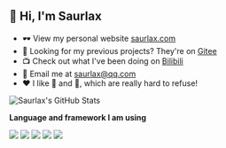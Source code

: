 ## 👋 Hi, I'm Saurlax

* 🕶️ View my personal website [saurlax.com](https://saurlax.com)
* 🤔 Looking for my previous projects? They're on [Gitee](https://gitee.com/saurlax)
* 📺 Check out what I've been doing on [Bilibili](https://space.bilibili.com/251608296)
* 📧 Email me at [saurlax@qq.com](mailto://saurlax@qq.com)
* ❤️ I like 🥭 and 🍉, which are really hard to refuse!

![Saurlax's GitHub Stats](https://github-readme-stats.vercel.app/api?username=saurlax)

**Language and framework I am using**

![](https://img.shields.io/badge/Rust-gray) ![](https://img.shields.io/badge/Javascript-yellow) ![](https://img.shields.io/badge/MongoDB-green) ![](https://img.shields.io/badge/Vue-brightgreen) ![](https://img.shields.io/badge/React-blue)
